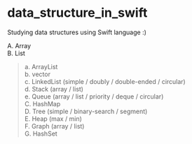 # data_structure_in_swift
Studying data structures using Swift language :)   

A. Array   
B. List   
> a. ArrayList   
> b. vector   
> c. LinkedList (simple / doubly / double-ended / circular)   
> d. Stack (array / list)   
> e. Queue (array / list / priority / deque / circular)      
C. HashMap   
D. Tree (simple / binary-search / segment)   
E. Heap (max / min)   
F. Graph (array / list)   
G. HashSet   
